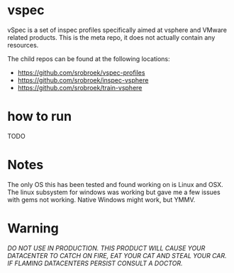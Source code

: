 # vspec
vSpec is a set of inspec profiles specifically aimed at vsphere and VMware related products. This is the meta repo, it does not actually contain any resources. 

The child repos can be found at the following locations:
- https://github.com/srobroek/vspec-profiles
- https://github.com/srobroek/inspec-vsphere
- https://github.com/srobroek/train-vsphere


# how to run
TODO 

# Notes

The only OS this has been tested and found working on is Linux and OSX. The linux subsystem for windows was working but gave me a few issues with gems not working. Native Windows might work, but YMMV. 

# Warning

*DO NOT USE IN PRODUCTION. THIS PRODUCT WILL CAUSE YOUR DATACENTER TO CATCH ON FIRE, EAT YOUR CAT AND STEAL YOUR CAR. IF FLAMING DATACENTERS PERSIST CONSULT A DOCTOR.*
